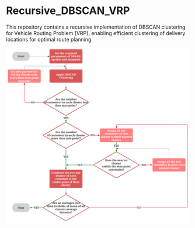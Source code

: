 # Recursive_DBSCAN_VRP
This repository contains a recursive implementation of DBSCAN clustering for Vehicle Routing Problem (VRP), enabling efficient clustering of delivery locations for optimal route planning

![Flowchart](/images/Flowchart.png)

